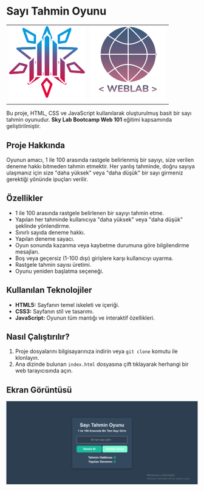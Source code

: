 # Sayı Tahmin Oyunu

<table align="center-left">
 <tr>
   <td><img src="https://github.com/omeraslanw/gecekodu-backend/blob/main/skylab%20logo.png?raw=true" alt="SKY LAB LOGO" width="200"/></td>
   <td><img src="https://github.com/omeraslanw/gecekodu-backend/blob/main/weblab%20logo.png?raw=true" alt="WEB LAB LOGO" width="200"/></td>
 </tr>
</table>

Bu proje, HTML, CSS ve JavaScript kullanılarak oluşturulmuş basit bir sayı tahmin oyunudur. **Sky Lab Bootcamp Web 101** eğitimi kapsamında geliştirilmiştir.

## Proje Hakkında

Oyunun amacı, 1 ile 100 arasında rastgele belirlenmiş bir sayıyı, size verilen deneme hakkı bitmeden tahmin etmektir. Her yanlış tahminde, doğru sayıya ulaşmanız için size "daha yüksek" veya "daha düşük" bir sayı girmeniz gerektiği yönünde ipuçları verilir.

## Özellikler

- 1 ile 100 arasında rastgele belirlenen bir sayıyı tahmin etme.
- Yapılan her tahminde kullanıcıya "daha yüksek" veya "daha düşük" şeklinde yönlendirme.
- Sınırlı sayıda deneme hakkı.
- Yapılan deneme sayacı.
- Oyun sonunda kazanma veya kaybetme durumuna göre bilgilendirme mesajları.
- Boş veya geçersiz (1-100 dışı) girişlere karşı kullanıcıyı uyarma.
- Rastgele tahmin sayısı üretimi.
- Oyunu yeniden başlatma seçeneği.

## Kullanılan Teknolojiler

- **HTML5:** Sayfanın temel iskeleti ve içeriği.
- **CSS3:** Sayfanın stil ve tasarımı.
- **JavaScript:** Oyunun tüm mantığı ve interaktif özellikleri.

## Nasıl Çalıştırılır?

1. Proje dosyalarını bilgisayarınıza indirin veya `git clone` komutu ile klonlayın.
2. Ana dizinde bulunan `index.html` dosyasına çift tıklayarak herhangi bir web tarayıcısında açın.

## Ekran Görüntüsü

![Oyun Ekran Görüntüsü](https://github.com/omeraslanw/SkyLabBootcamp-25-Web101/blob/main/odevcozumu.png)
